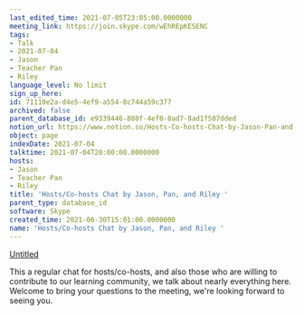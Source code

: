 ```yaml
---
last_edited_time: 2021-07-05T23:05:00.0000000
meeting_link: https://join.skype.com/wEhREpKESENC
tags:
- Talk
- 2021-07-04
- Jason
- Teacher Pan
- Riley
language_level: No limit
sign_up_here: 
id: 71110e2a-d4e5-4ef9-a554-0c744a59c377
archived: false
parent_database_id: e9339446-880f-4ef0-8ad7-8ad1f507dded
notion_url: https://www.notion.so/Hosts-Co-hosts-Chat-by-Jason-Pan-and-Riley-71110e2ad4e54ef9a5540c744a59c377
object: page
indexDate: 2021-07-04
talktime: 2021-07-04T20:00:00.0000000
hosts:
- Jason
- Teacher Pan
- Riley
title: 'Hosts/Co-hosts Chat by Jason, Pan, and Riley '
parent_type: database_id
software: Skype
created_time: 2021-06-30T15:01:00.0000000
name: 'Hosts/Co-hosts Chat by Jason, Pan, and Riley '
---
```




[Untitled](https://www.notion.so/d637a27eb33f44cbb92a56c3359cc567)   

This a regular chat for hosts/co-hosts, and also those who are willing to contribute to our learning community, we talk about nearly everything here. Welcome to bring your questions to the meeting, we're looking forward to seeing you.


